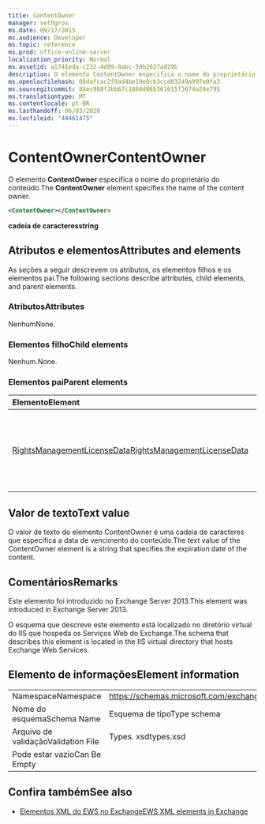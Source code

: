 ```yaml
---
title: ContentOwner
manager: sethgros
ms.date: 09/17/2015
ms.audience: Developer
ms.topic: reference
ms.prod: office-online-server
localization_priority: Normal
ms.assetid: a1741eda-c232-4d89-8abc-50b2627ad29b
description: O elemento ContentOwner especifica o nome do proprietário do conteúdo.
ms.openlocfilehash: 08dafcac2f9ad4be19e0cb3ccd03249a997e0fa3
ms.sourcegitcommit: 88ec988f2bb67c1866d06b361615f3674a24e795
ms.translationtype: MT
ms.contentlocale: pt-BR
ms.lasthandoff: 06/03/2020
ms.locfileid: "44461475"
---
```

# <a name="contentowner"></a><span data-ttu-id="c0e55-103">ContentOwner</span><span class="sxs-lookup"><span data-stu-id="c0e55-103">ContentOwner</span></span>

<span data-ttu-id="c0e55-104">O elemento **ContentOwner** especifica o nome do proprietário do conteúdo.</span><span class="sxs-lookup"><span data-stu-id="c0e55-104">The **ContentOwner** element specifies the name of the content owner.</span></span> 
  
```XML
<ContentOwner></ContentOwner>
```

 <span data-ttu-id="c0e55-105">**cadeia de caracteres**</span><span class="sxs-lookup"><span data-stu-id="c0e55-105">**string**</span></span>
## <a name="attributes-and-elements"></a><span data-ttu-id="c0e55-106">Atributos e elementos</span><span class="sxs-lookup"><span data-stu-id="c0e55-106">Attributes and elements</span></span>

<span data-ttu-id="c0e55-107">As seções a seguir descrevem os atributos, os elementos filhos e os elementos pai.</span><span class="sxs-lookup"><span data-stu-id="c0e55-107">The following sections describe attributes, child elements, and parent elements.</span></span>
  
### <a name="attributes"></a><span data-ttu-id="c0e55-108">Atributos</span><span class="sxs-lookup"><span data-stu-id="c0e55-108">Attributes</span></span>

<span data-ttu-id="c0e55-109">Nenhum</span><span class="sxs-lookup"><span data-stu-id="c0e55-109">None.</span></span>
  
### <a name="child-elements"></a><span data-ttu-id="c0e55-110">Elementos filho</span><span class="sxs-lookup"><span data-stu-id="c0e55-110">Child elements</span></span>

<span data-ttu-id="c0e55-111">Nenhum.</span><span class="sxs-lookup"><span data-stu-id="c0e55-111">None.</span></span>
  
### <a name="parent-elements"></a><span data-ttu-id="c0e55-112">Elementos pai</span><span class="sxs-lookup"><span data-stu-id="c0e55-112">Parent elements</span></span>

|<span data-ttu-id="c0e55-113">**Elemento**</span><span class="sxs-lookup"><span data-stu-id="c0e55-113">**Element**</span></span>|<span data-ttu-id="c0e55-114">**Descrição**</span><span class="sxs-lookup"><span data-stu-id="c0e55-114">**Description**</span></span>|
|:-----|:-----|
|[<span data-ttu-id="c0e55-115">RightsManagementLicenseData</span><span class="sxs-lookup"><span data-stu-id="c0e55-115">RightsManagementLicenseData</span></span>](rightsmanagementlicensedata.md) <br/> |<span data-ttu-id="c0e55-116">Especifica informações sobre a licença de gerenciamento de direitos.</span><span class="sxs-lookup"><span data-stu-id="c0e55-116">Specifies information about the rights management license.</span></span>  <br/> |
   
## <a name="text-value"></a><span data-ttu-id="c0e55-117">Valor de texto</span><span class="sxs-lookup"><span data-stu-id="c0e55-117">Text value</span></span>

<span data-ttu-id="c0e55-118">O valor de texto do elemento ContentOwner é uma cadeia de caracteres que especifica a data de vencimento do conteúdo.</span><span class="sxs-lookup"><span data-stu-id="c0e55-118">The text value of the ContentOwner element is a string that specifies the expiration date of the content.</span></span>
  
## <a name="remarks"></a><span data-ttu-id="c0e55-119">Comentários</span><span class="sxs-lookup"><span data-stu-id="c0e55-119">Remarks</span></span>

<span data-ttu-id="c0e55-120">Este elemento foi introduzido no Exchange Server 2013.</span><span class="sxs-lookup"><span data-stu-id="c0e55-120">This element was introduced in Exchange Server 2013.</span></span>
  
<span data-ttu-id="c0e55-121">O esquema que descreve este elemento está localizado no diretório virtual do IIS que hospeda os Serviços Web do Exchange.</span><span class="sxs-lookup"><span data-stu-id="c0e55-121">The schema that describes this element is located in the IIS virtual directory that hosts Exchange Web Services.</span></span>
  
## <a name="element-information"></a><span data-ttu-id="c0e55-122">Elemento de informações</span><span class="sxs-lookup"><span data-stu-id="c0e55-122">Element information</span></span>

|||
|:-----|:-----|
|<span data-ttu-id="c0e55-123">Namespace</span><span class="sxs-lookup"><span data-stu-id="c0e55-123">Namespace</span></span>  <br/> |https://schemas.microsoft.com/exchange/services/2006/types  <br/> |
|<span data-ttu-id="c0e55-124">Nome do esquema</span><span class="sxs-lookup"><span data-stu-id="c0e55-124">Schema Name</span></span>  <br/> |<span data-ttu-id="c0e55-125">Esquema de tipo</span><span class="sxs-lookup"><span data-stu-id="c0e55-125">Type schema</span></span>  <br/> |
|<span data-ttu-id="c0e55-126">Arquivo de validação</span><span class="sxs-lookup"><span data-stu-id="c0e55-126">Validation File</span></span>  <br/> |<span data-ttu-id="c0e55-127">Types. xsd</span><span class="sxs-lookup"><span data-stu-id="c0e55-127">types.xsd</span></span>  <br/> |
|<span data-ttu-id="c0e55-128">Pode estar vazio</span><span class="sxs-lookup"><span data-stu-id="c0e55-128">Can Be Empty</span></span>  <br/> ||
   
## <a name="see-also"></a><span data-ttu-id="c0e55-129">Confira também</span><span class="sxs-lookup"><span data-stu-id="c0e55-129">See also</span></span>



- [<span data-ttu-id="c0e55-130">Elementos XML do EWS no Exchange</span><span class="sxs-lookup"><span data-stu-id="c0e55-130">EWS XML elements in Exchange</span></span>](ews-xml-elements-in-exchange.md)

